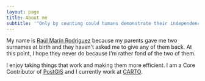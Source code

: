 ```yaml
---
layout: page
title: About me
subtitle: '"Only by counting could humans demonstrate their independence of computers"'
---
```


My name is <u>Raúl Marín Rodríguez</u> because my parents gave me two surnames at birth and they haven't asked me to give any of them back. At this point, I hope they never do because I'm rather fond of the two of them.

I enjoy taking things that work and making them more efficient. I am a Core Contributor of [PostGIS](http://postgis.net/) and I currently work at [CARTO](https://carto.com/).
